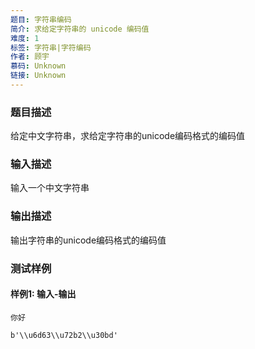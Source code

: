 ```yaml
---
题目: 字符串编码
简介: 求给定字符串的 unicode 编码值
难度: 1
标签: 字符串|字符编码
作者: 顾宇
慕码: Unknown
链接: Unknown
---
```


### 题目描述

给定中文字符串，求给定字符串的unicode编码格式的编码值

### 输入描述

输入一个中文字符串

### 输出描述

输出字符串的unicode编码格式的编码值

### 测试样例

#### 样例1: 输入-输出

```
你好
```

```
b'\\u6d63\\u72b2\\u30bd'
```

